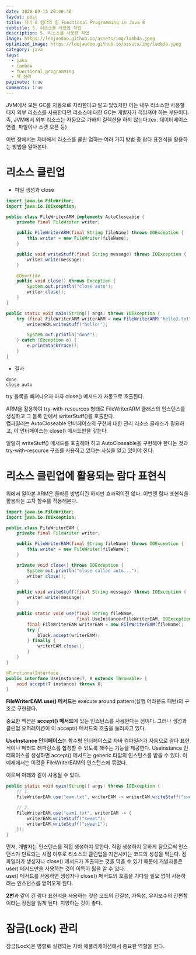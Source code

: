 ```yaml
---
date: 2020-09-15 20:40:40
layout: post
title: 자바 8 람다의 힘 Functional Programming in Java 8
subtitle: 5. 리소스를 사용한 작업
description: 5. 리소스를 사용한 작업
image: https://leejaedoo.github.io/assets/img/lambda.jpeg
optimized_image: https://leejaedoo.github.io/assets/img/lambda.jpeg
category: java
tags:
  - java
  - lambda
  - functional_programming
  - 책 정리
paginate: true
comments: true
---
```

JVM에서 모든 GC를 자동으로 처리한다고 알고 있었지만 이는 내부 리소스만 사용할 때지 외부 리소스를 사용한다면 리소스에 대한 GC는 개발자가 책임져야 하는 부분이다.<br>
즉, JVM에서 외부 리소스는 자동으로 가바지 컬렉션을 하지 않는다.(ex. 데이터베이스 연결, 파일이나 소켓 오픈 등)

이번 장에서는 자바에서 리소스를 클린 업하는 여러 가지 방법 중 람다 표현식을 활용하는 방법을 알아본다.

# 리소스 클린업

* 파일 생성과 close

```java
import java.io.FileWriter;
import java.io.IOException;

public class FileWriterARM implements AutoCloseable {
    private final FileWriter writer;

    public FileWriterARM(final String fileName) throws IOException {
        this.writer = new FileWriter(fileName);
    }

    public void writeStuff(final String message) throws IOException {
        writer.write(message);
    }

    @Override
    public void close() throws Exception {
        System.out.println("close auto");
        writer.close();
    }
}

public static void main(String[] args) throws IOException {
    try (final FileWriterARM writerARM = new FileWriterARM("hello2.txt")) {
        writerARM.writeStuff("hello!");

        System.out.println("done");
    } catch (Exception e) {
        e.printStackTrace();
    }
}
```

* 결과

```text
done
close auto
```

try 블록을 빠져나오자 마자 close() 메서드가 자동으로 호출된다.

ARM을 활용하여 try-with-resources 형태로 FileWriterARM 클래스의 인스턴스를 생성하고 그 블록 안에서 writerStuff()를 호출한다.<br>
컴파일러는 AutoCloseable 인터페이스의 구현에 대한 관리 리소스 클래스가 필요하고, 이 인터페이스는 close() 메서드만을 갖는다.

일일히 writeStuff() 메서드를 호출해야 하고 AutoCloseable을 구현해야 한다는 것과 try-with-resource 구조를 사용하고 있다는 사실을 알고 있어야 한다.
# 리소스 클린업에 활용되는 람다 표현식
위에서 알아본 ARM은 올바른 방법이긴 하지만 효과적이진 않다. 이번엔 람다 표현식을 활용하는 고차 함수를 적용해본다.

```java
import java.io.FileWriter;
import java.io.IOException;

public class FileWriterEAM {
    private final FileWriter writer;

    public FileWriterEAM(final String fileName) throws IOException {
        this.writer = new FileWriter(fileName);
    }

    private void close() throws IOException {
        System.out.println("close called auto...");
        writer.close();
    }

    public void writeStuff(final String message) throws IOException {
        writer.write(message);
    }

    public static void use(final String fileName,
                           final UseInstance<FileWriterEAM, IOException> block) throws IOException {
        final FileWriterEAM writerEAM = new FileWriterEAM(fileName);
        try {
            block.accept(writerEAM);
        } finally {
            writerEAM.close();
        }
    }
}

@FunctionalInterface
public interface UseInstance<T, X extends Throwable> {
    void accept(T instance) throws X;
}
```

**FileWriterEAM.use() 메서드**는 execute around pattern(실행 어라운드 패턴)의 구조로 구현됐다. 

중요한 액션은 **accept() 메서드**에 있는 인스턴스를 사용한다는 점이다. 그러나 생성과 클린업 오퍼레이션이 이 accept() 메서드의 호출을 둘러싸고 있다.

**UseInstance 인터페이스**는 함수형 인터페이스로 자바 컴파일러가 자동으로 람다 표현식이나 메러드 레퍼런스를 합성할 수 있도록 해주는 기능을 제공한다. UseInstance 인터페이스를 생성하면 accept() 메서드는 generic 타입의 인스턴스를 받을 수 있다. 이 예제에서는 이것을 FileWriterEAM의 인스턴스에 묶었다.

이로써 아래와 같이 사용될 수 있다.

```java
public static void main(String[] args) throws IOException {
    // 1.
    FileWriterEAM.use("eam.txt", writerEAM -> writerEAM.writeStuff("sweet"));

    // 2.
    FileWriterEAM.use("eam1.txt", writerEAM -> {
        writerEAM.writeStuff("sweet");
        writerEAM.writeStuff("sweet1");
    });
}
```

먼저, 개발자는 인스턴스를 직접 생성하지 못한다. 직접 생성하지 못하게 됨으로써 인스턴스가 만료되는 시점 이후로 리소스의 클린업을 지연시키는 코드의 생성을 막는다. 컴파일러가 생성자나 close() 메서드가 호출되는 것을 막을 수 있기 때문에 개발자들은 use() 메서드만을 사용하는 것이 이득이 됢을 알 수 있다.<br>
use() 메서드를 사용하면 생성자나 close() 메서드의 호출을 기다릴 필요 없이 사용하려는 인스턴스를 얻어오게 된다.

**2번**과 같이 긴 람다 표현식을 사용하는 것은 코드의 간결성, 가독성, 유지보수의 간편함이라는 장점을 잃게 된다. 지양하는 것이 좋다.

# 잠금(Lock) 관리
잠금(Lock)은 병렬로 실행되는 자바 애플리케이션에서 중요한 역할을 한다.